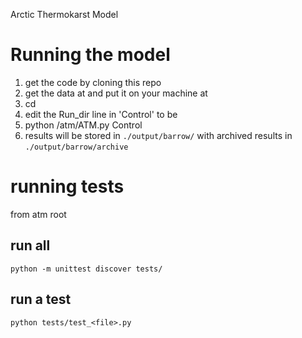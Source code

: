 Arctic Thermokarst Model

# Running the model
1. get the code by cloning this repo
2. get the data at <add location> and put it on your machine at <path to data>
3. cd <path to data>
4. edit the Run_dir line in 'Control' to be <path to data>
5. python <path to code repo>/atm/ATM.py Control
6. results will be stored in `./output/barrow/` with archived results in `./output/barrow/archive`




# running tests
from atm root

## run all
`python -m unittest discover tests/`

## run a test
`python tests/test_<file>.py`
